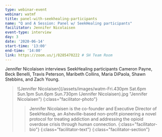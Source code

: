 ```yaml
---
type: webinar-event
webinar: watmf
title: panel-with-seekhealing-participants
name: "Q and A Session: Panel w/ SeekHealing participants"
facilitator: Jennifer Nicolaisen
event-type: interview
day: 3
date: '2020-06-14'
start-time: '13:00'
end-time: '14:00'
link: https://zoom.us/j/8285470222 # SH Team Room
---
```


Jennifer Nicolaisen interviews SeekHealing participants Cameron Payne, Beck Benelli, Travis Peterson, Maribeth Collins, Maria DiPaola, Shawn Stebbins, and Zach Young.

> ![Jennifer Nicolaisen](/assets/images/watm-Fri.430pm Sat.6pm Sun.1pm Sun.6pm Sun.730pm (Jennifer Nicolaisen).jpg "Jennifer Nicolaisen")
> {:class="facilitator-photo"}
>
> > Jennifer Nicolaisen is the co-founder and Executive Director of SeekHealing, an Asheville-based non-profit pioneering a novel protocol for treating addiction and addressing the opioid overdose crisis through human connection.
> > {:class="facilitator-bio"}
> {:class="facilitator-text"}
{:class="facilitator-section"}
